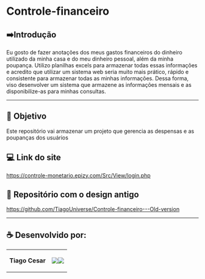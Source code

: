 # Controle-financeiro



## ➡️Introdução
Eu gosto de fazer anotações dos meus gastos financeiros do dinheiro utilizado da minha casa e do meu dinheiro pessoal, além da minha poupança. Utilizo planilhas excels para armazenar todas essas informações e acredito que utilizar um sistema web seria muito mais prático, rápido e consistente para armazenar todas as minhas informações. Dessa forma, viso desenvolver um sistema que armazene as informações mensais e as disponibilize-as para minhas consultas.

---


## 🎯 Objetivo
Este repositório vai armazenar um projeto que gerencia as despensas e as poupanças dos usuários


## 💻 Link do site
https://controle-monetario.epizy.com/Src/View/login.php



## 🔗 Repositório com o design antigo

https://github.com/TiagoUniverse/Controle-financeiro---Old-version


---

## ☕ Desenvolvido por:

<table>
  <tbody>

<tr>
    <td><p align="left-center"><b>Tiago Cesar</b></p></td>
    <td><a href="https://github.com/TiagoUniverse" target="_blank"><img loading="lazy" src="https://img.shields.io/badge/GitHub-100000?style=for-the-badge&logo=github&logoColor=white" target="_blank" align="center"></a><a href="https://www.linkedin.com/in/tiago-lopes--/" target="_blank"><img loading="lazy" src="https://img.shields.io/badge/-LinkedIn-%230077B5?style=for-the-badge&logo=linkedin&logoColor=white" target="_blank" align="center"></a></td>
  </tr>

  </tbody>
 </table>
